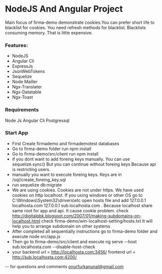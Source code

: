 # NodeJS And Angular Project

Main focus of firma-demo demonstrate cookies.You can prefer short life to blacklist for cookies. You need refresh methods for blacklist. Blacklists
consuming memory. That is little expensive.

### Features: ###

- NodeJS 
- Angular Cli
- ExpressJs
- JsonWebTokens
- Sequelize
- Node Mailler
- Ngx-Translater
- Ngx-Datatable
- Ngx-Toast

### Requirements ###
Node Js
Angular Cli
Postgressql


### Start App ###

* First Create firmademo and firmademotest databases
* Go to firma-demo folder run npm install
* Go to firma-demo/src/client run npm install
* if you dont want to add foreing keys manually. You can use sequelize.sync() But you can continue without foreing keys 
  Because api is restricting users.
* manually you want to execute foreing keys. Keys are in /sql/create_foreing_key.sql
* run sequelize db:migrate
* We are using cookies. Cookies are not under https. We have used cookies on http localhost. If you using windows or other OS 
  go to  C:\Windows\System32\drivers\etc open hosts file and add 127.0.0.1 localhosta.com  127.0.0.1 sub.localhosta.com .
  Because localhost share same root for app and api. It cause cookie problem.
  check http://digitalpbk.blogspot.com/2007/01/making-subdomains-on-localhost.html 
  check firma-demo/win-localhost-setting/hosts.txt
  It will help you to arrange subdomain on other systems
* After completed all sequentially instructions go to firma-demo folder and execute node src/app.js
* Then go to firma-demo/src/client and execute ng serve --host sub.localhosta.com --disable-host-check
* your backend url = http://localhosta.com:3456/ frontend url = http://sub.localhosta.com:4200/

-- for questions and comments onurfurkanunal@gmail.com
  
